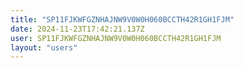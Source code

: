 ```yaml
---
title: "SP11FJKWFGZNHAJNW9V0W0H060BCCTH42R1GH1FJM"
date: 2024-11-23T17:42:21.137Z
user: SP11FJKWFGZNHAJNW9V0W0H060BCCTH42R1GH1FJM
layout: "users"
---
```

    